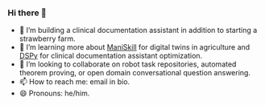 ### Hi there 👋

- 🔭 I’m building a clinical documentation assistant in addition to starting a strawberry farm.
- 🌱 I’m learning more about [ManiSkill](https://maniskill.ai/) for digital twins in agriculture and [DSPy](https://dspy.ai) for clinical documentation assistant optimization.
- 👯 I’m looking to collaborate on robot task repositories, automated theorem proving, or open domain conversational question answering.
- 📫 How to reach me: email in bio.
- 😄 Pronouns: he/him.
